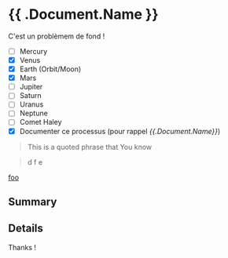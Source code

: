 # {{ .Document.Name }}

C'est un problèmem de fond !

- [ ] Mercury
- [x] Venus
- [x] Earth (Orbit/Moon)
- [x] Mars
- [ ] Jupiter
- [ ] Saturn
- [ ] Uranus
- [ ] Neptune
- [ ] Comet Haley
- [x] Documenter ce processus (pour rappel _{{.Document.Name}}_)

> This is a quoted phrase that
> You know

>d
>f
>e

[foo]: /url1
[foo]: /url2

[foo][]

## Summary

## Details

Thanks !